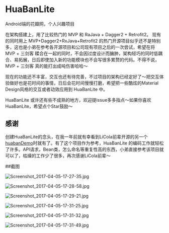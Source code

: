 # HuaBanLite
Android端的花瓣网，个人兴趣项目

在架构搭建上，用了比较热门的 MVP 和 RaJava + Dagger2 + Retrofit2。 现有的同时用上 MVP+Dagger2+RxJava+Retrofit2 的热门开源项目似乎还不是特别多，这也是小弟在参考各开源项目和公司现有项目之后的一次尝试，希望在将 MVP + 三剑客 糅合在一起的同时，不会因过度设计而臃肿，架构轻巧的同时低耦合、易拓展，日后即使加入新的功能模块也不会写很多累赘的代码。不得不说，MVP + 三剑客 真的能打出成吨伤害哈哈～

现在的功能还不丰富，交互也还有待完善，不过项目的架构已经定好了～把交互体验做好也是花时间的事情，日后会花时间慢慢打磨，希望把一些酷炫的Material Design风格的交互或者动效应用到 HuaBanLite 中。

HuaBanLite 或许还有些不成熟的地方，欢迎提issue多多指点～如果你喜欢 HuaBanLite，希望点个Star鼓励～

## 感谢
创建HuaBanLite的念头，在我一年前就有幸看到LiCola前辈开源的另一个[huabanDemo](https://github.com/LiCola/huabanDemo)时就有了。有了这个项目作为参考，HuaBanLite 的编码工作就轻松了许多。API请求，Bean类，怎么命名等重复性高的东西，小弟直接参考该项目就可以了，枯燥的工作少了很多，再次感谢LiCola前辈～

##截图

![Screenshot_2017-04-05-17-27-35.jpg](http://upload-images.jianshu.io/upload_images/2105627-94268dd79a7c6ba5.jpg?imageMogr2/auto-orient/strip%7CimageView2/2/w/1240)

![Screenshot_2017-04-05-17-28-58.jpg](http://upload-images.jianshu.io/upload_images/2105627-761f3848f4dfbfe9.jpg?imageMogr2/auto-orient/strip%7CimageView2/2/w/1240)


![Screenshot_2017-04-05-17-29-21.jpg](http://upload-images.jianshu.io/upload_images/2105627-4712e642b1ab336a.jpg?imageMogr2/auto-orient/strip%7CimageView2/2/w/1240)


![Screenshot_2017-04-05-17-31-25.jpg](http://upload-images.jianshu.io/upload_images/2105627-256bbeb8467a6454.jpg?imageMogr2/auto-orient/strip%7CimageView2/2/w/1240)


![Screenshot_2017-04-05-17-31-32.jpg](http://upload-images.jianshu.io/upload_images/2105627-322cb55dc8885695.jpg?imageMogr2/auto-orient/strip%7CimageView2/2/w/1240)


![Screenshot_2017-04-05-17-31-49.jpg](http://upload-images.jianshu.io/upload_images/2105627-a43bb898ce64e25c.jpg?imageMogr2/auto-orient/strip%7CimageView2/2/w/1240)
